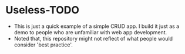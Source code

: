 # Useless-TODO

- This is just a quick example of a simple CRUD app. I build it just as a demo to people who are unfamiliar with web app development.
- Noted that, this repository might not reflect of what people would consider 'best practice'.
